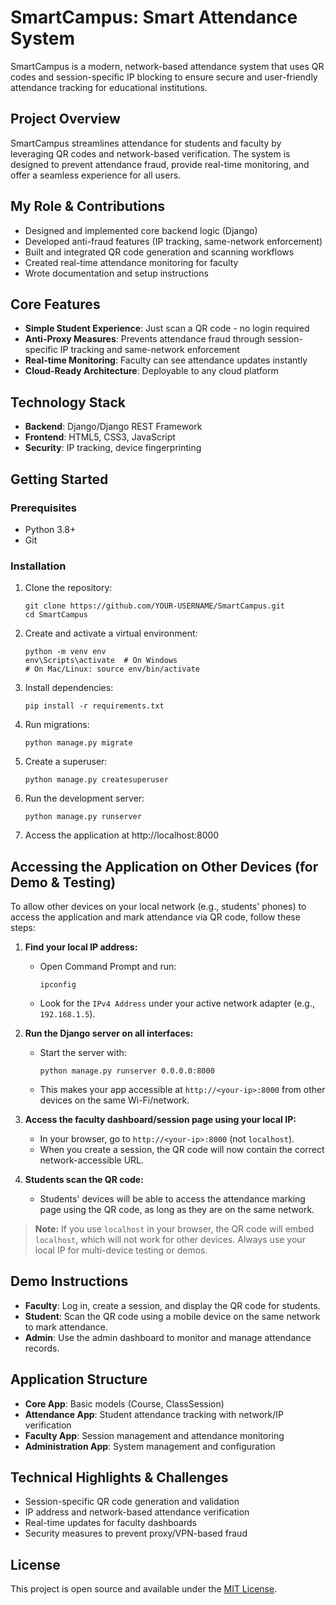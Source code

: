 # SmartCampus: Smart Attendance System

SmartCampus is a modern, network-based attendance system that uses QR codes and session-specific IP blocking to ensure secure and user-friendly attendance tracking for educational institutions.

## Project Overview

SmartCampus streamlines attendance for students and faculty by leveraging QR codes and network-based verification. The system is designed to prevent attendance fraud, provide real-time monitoring, and offer a seamless experience for all users.

## My Role & Contributions

- Designed and implemented core backend logic (Django)
- Developed anti-fraud features (IP tracking, same-network enforcement)
- Built and integrated QR code generation and scanning workflows
- Created real-time attendance monitoring for faculty
- Wrote documentation and setup instructions

## Core Features

- **Simple Student Experience**: Just scan a QR code - no login required
- **Anti-Proxy Measures**: Prevents attendance fraud through session-specific IP tracking and same-network enforcement
- **Real-time Monitoring**: Faculty can see attendance updates instantly
- **Cloud-Ready Architecture**: Deployable to any cloud platform

## Technology Stack

- **Backend**: Django/Django REST Framework
- **Frontend**: HTML5, CSS3, JavaScript
- **Security**: IP tracking, device fingerprinting

## Getting Started

### Prerequisites

- Python 3.8+
- Git

### Installation

1. Clone the repository:
   ```
   git clone https://github.com/YOUR-USERNAME/SmartCampus.git
   cd SmartCampus
   ```
2. Create and activate a virtual environment:
   ```
   python -m venv env
   env\Scripts\activate  # On Windows
   # On Mac/Linux: source env/bin/activate
   ```
3. Install dependencies:
   ```
   pip install -r requirements.txt
   ```
4. Run migrations:
   ```
   python manage.py migrate
   ```
5. Create a superuser:
   ```
   python manage.py createsuperuser
   ```
6. Run the development server:
   ```
   python manage.py runserver
   ```
7. Access the application at http://localhost:8000

## Accessing the Application on Other Devices (for Demo & Testing)

To allow other devices on your local network (e.g., students' phones) to access the application and mark attendance via QR code, follow these steps:

1. **Find your local IP address:**
   - Open Command Prompt and run:
     ```
     ipconfig
     ```
   - Look for the `IPv4 Address` under your active network adapter (e.g., `192.168.1.5`).

2. **Run the Django server on all interfaces:**
   - Start the server with:
     ```
     python manage.py runserver 0.0.0.0:8000
     ```
   - This makes your app accessible at `http://<your-ip>:8000` from other devices on the same Wi-Fi/network.

3. **Access the faculty dashboard/session page using your local IP:**
   - In your browser, go to `http://<your-ip>:8000` (not `localhost`).
   - When you create a session, the QR code will now contain the correct network-accessible URL.

4. **Students scan the QR code:**
   - Students' devices will be able to access the attendance marking page using the QR code, as long as they are on the same network.

> **Note:** If you use `localhost` in your browser, the QR code will embed `localhost`, which will not work for other devices. Always use your local IP for multi-device testing or demos.

## Demo Instructions

- **Faculty**: Log in, create a session, and display the QR code for students.
- **Student**: Scan the QR code using a mobile device on the same network to mark attendance.
- **Admin**: Use the admin dashboard to monitor and manage attendance records.

## Application Structure

- **Core App**: Basic models (Course, ClassSession)
- **Attendance App**: Student attendance tracking with network/IP verification
- **Faculty App**: Session management and attendance monitoring
- **Administration App**: System management and configuration

## Technical Highlights & Challenges

- Session-specific QR code generation and validation
- IP address and network-based attendance verification
- Real-time updates for faculty dashboards
- Security measures to prevent proxy/VPN-based fraud

## License

This project is open source and available under the [MIT License](LICENSE).
